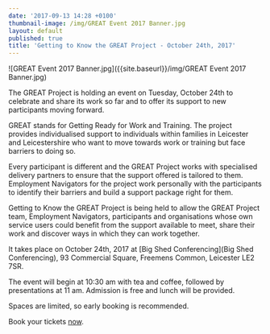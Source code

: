 ```yaml
---
date: '2017-09-13 14:28 +0100'
thumbnail-image: /img/GREAT Event 2017 Banner.jpg
layout: default
published: true
title: 'Getting to Know the GREAT Project - October 24th, 2017'
---
```

![GREAT Event 2017 Banner.jpg]({{site.baseurl}}/img/GREAT Event 2017 Banner.jpg)


The GREAT Project is holding an event on Tuesday, October 24th to celebrate and share its work so far and to offer its support to new participants moving forward. 

GREAT stands for Getting Ready for Work and Training. The project provides individualised support to individuals within families in Leicester and Leicestershire who want to move towards work or training but face barriers to doing so. 

Every participant is different and the GREAT Project works with specialised delivery partners to ensure that the support offered is tailored to them. Employment Navigators for the project work personally with the participants to identify their barriers and build a support package right for them. 

Getting to Know the GREAT Project is being held to allow the GREAT Project team, Employment Navigators, participants and organisations whose own service users could benefit from the support available to meet, share their work and discover ways in which they can work together. 

It takes place on October 24th, 2017 at [Big Shed Conferencing](Big Shed Conferencing), 93 Commercial Square, Freemens Common, Leicester LE2 7SR.  

The event will begin at 10:30 am with tea and coffee, followed by presentations at 11 am. Admission is free and lunch will be provided. 

Spaces are limited, so early booking is recommended. 

Book your tickets [now](https://www.eventbrite.co.uk/e/getting-to-know-the-great-project-tickets-37759056354).
